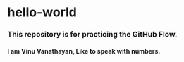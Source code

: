 # hello-world

### This repository is for practicing the GitHub Flow.

#### I am Vinu Vanathayan, Like to speak with numbers. 
